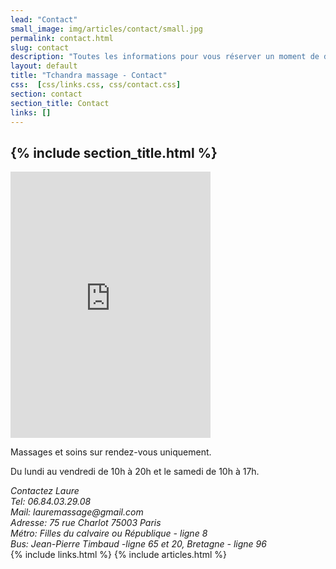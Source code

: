 ```yaml
---
lead: "Contact"
small_image: img/articles/contact/small.jpg
permalink: contact.html
slug: contact
description: "Toutes les informations pour vous réserver un moment de détente inoubliable."
layout: default
title: "Tchandra massage - Contact"
css:  [css/links.css, css/contact.css]
section: contact
section_title: Contact
links: []
---
```

<article class="main clearfix">
    <h1 class="header" >{% include section_title.html %}</h1>
    <iframe width="320" height="426" frameborder="0" scrolling="no" marginheight="0" marginwidth="0" src="https://maps.google.fr/maps?f=q&amp;source=s_q&amp;hl=fr&amp;geocode=&amp;q=10+Rue+de+Bretagne,+75003+Paris&amp;aq=0&amp;oq=10+Rue+de+Bretagne,+Paris+75&amp;sll=-15.705042,-49.365315&amp;sspn=11.847449,21.643066&amp;ie=UTF8&amp;hq=&amp;hnear=10+Rue+de+Bretagne,+75003+Paris,+%C3%8Ele-de-France&amp;t=m&amp;z=14&amp;ll=48.862306,2.363726&amp;output=embed"></iframe>
    <div>
        <p>Massages et soins sur rendez-vous uniquement.</p>
        <p>Du lundi au vendredi de 10h à 20h et le samedi de 10h à 17h.</p>
        <address>
            Contactez <span class="colored">Laure</span><br />
            Tel: <span class="colored">06.84.03.29.08</span><br />
            Mail: <span class="colored">lauremassage@gmail.com</span><br />
            Adresse: <span class="colored">75 rue Charlot 75003 Paris</span><br />
            Métro: <span class="colored">Filles du calvaire ou République - ligne 8</span><br />
            Bus: <span class="colored">Jean-Pierre Timbaud -ligne 65 et 20, Bretagne - ligne 96</span><br />
        </address>
    </div>
</article>
{% include links.html %}
{% include articles.html %}
